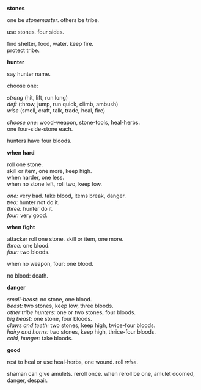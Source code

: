 **stones**

one be *stonemaster*. others be tribe.

use stones. four sides.

find shelter, food, water. keep fire.  
protect tribe.

**hunter**

say hunter name.

choose one:

*strong* (hit, lift, run long)  
*deft* (throw, jump, run quick, climb, ambush)  
*wise* (smell, craft, talk, trade, heal, fire)

*choose one:* wood-weapon, stone-tools, heal-herbs.  
one four-side-stone each.

hunters have four bloods.

**when hard**

roll one stone.  
skill or item, one more, keep high.  
when harder, one less.  
when no stone left, roll two, keep low.

*one:* very bad. take blood, items break, danger.  
*two:* hunter not do it.  
*three:* hunter do it.  
*four:* very good.

**when fight**

attacker roll one stone. skill or item, one more.  
*three:* one blood.  
*four:* two bloods.

when no weapon, four: one blood.

no blood: death.

**danger**

*small-beast:* no stone, one blood.  
*beast:* two stones, keep low, three bloods.  
*other tribe hunters:* one or two stones, four bloods.  
*big beast:* one stone, four bloods.  
*claws and teeth:* two stones, keep high, twice-four bloods.  
*hairy and horns:* two stones, keep high, thrice-four bloods.  
*cold, hunger:* take bloods.

**good**

rest to heal or use heal-herbs, one wound. roll *wise*.

shaman can give amulets. reroll once. when reroll be one, amulet doomed, danger, despair.
